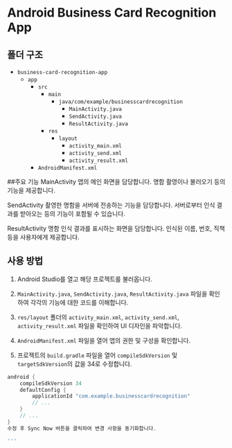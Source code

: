 # Android Business Card Recognition App

## 폴더 구조

- `business-card-recognition-app`
  - `app`
    - `src`
      - `main`
        - `java/com/example/businesscardrecognition`
          - `MainActivity.java`
          - `SendActivity.java`
          - `ResultActivity.java`
      - `res`
        - `layout`
          - `activity_main.xml`
          - `activity_send.xml`
          - `activity_result.xml`
    - `AndroidManifest.xml`


##주요 기능
MainActivity
앱의 메인 화면을 담당합니다.
명함 촬영이나 불러오기 등의 기능을 제공합니다.

SendActivity
촬영한 명함을 서버에 전송하는 기능을 담당합니다.
서버로부터 인식 결과를 받아오는 등의 기능이 포함될 수 있습니다.

ResultActivity
명함 인식 결과를 표시하는 화면을 담당합니다.
인식된 이름, 번호, 직책 등을 사용자에게 제공합니다.




## 사용 방법

1. Android Studio를 열고 해당 프로젝트를 불러옵니다.

2. `MainActivity.java`, `SendActivity.java`, `ResultActivity.java` 파일을 확인하여 각각의 기능에 대한 코드를 이해합니다.

3. `res/layout` 폴더의 `activity_main.xml`, `activity_send.xml`, `activity_result.xml` 파일을 확인하여 UI 디자인을 파악합니다.

4. `AndroidManifest.xml` 파일을 열어 앱의 권한 및 구성을 확인합니다.

5. 프로젝트의 `build.gradle` 파일을 열어 `compileSdkVersion` 및 `targetSdkVersion`의 값을 34로 수정합니다.

```gradle
android {
    compileSdkVersion 34
    defaultConfig {
        applicationId "com.example.businesscardrecognition"
        // ...
    }
    // ...
}
수정 후 Sync Now 버튼을 클릭하여 변경 사항을 동기화합니다.

'''




